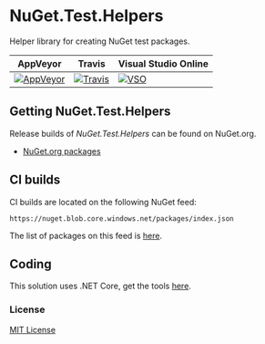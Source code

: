 # NuGet.Test.Helpers
Helper library for creating NuGet test packages.

| AppVeyor | Travis | Visual Studio Online |
| --- | --- | --- |
| [![AppVeyor](https://ci.appveyor.com/api/projects/status/w5lynishdr2yrb7m?svg=true)](https://ci.appveyor.com/project/emgarten/nuget-test-helpers) | [![Travis](https://travis-ci.org/emgarten/NuGet.Test.Helpers.svg?branch=master)](https://travis-ci.org/emgarten/NuGet.Test.Helpers) | [![VSO](https://hackamore.visualstudio.com/Build/_apis/build/status/NuGet.Test.Helpers)](https://github.com/emgarten/NuGet.Test.Helpers) |

## Getting NuGet.Test.Helpers

Release builds of *NuGet.Test.Helpers* can be found on NuGet.org.

* [NuGet.org packages](https://www.nuget.org/packages/NuGet.Test.Helpers)

## CI builds

CI builds are located on the following NuGet feed:

``https://nuget.blob.core.windows.net/packages/index.json``

The list of packages on this feed is [here](https://nuget.blob.core.windows.net/packages/sleet.packageindex.json).

## Coding
This solution uses .NET Core, get the tools [here](http://dot.net/).

### License
[MIT License](https://github.com/emgarten/NuGet.Test.Helpers/blob/master/LICENSE.md)
